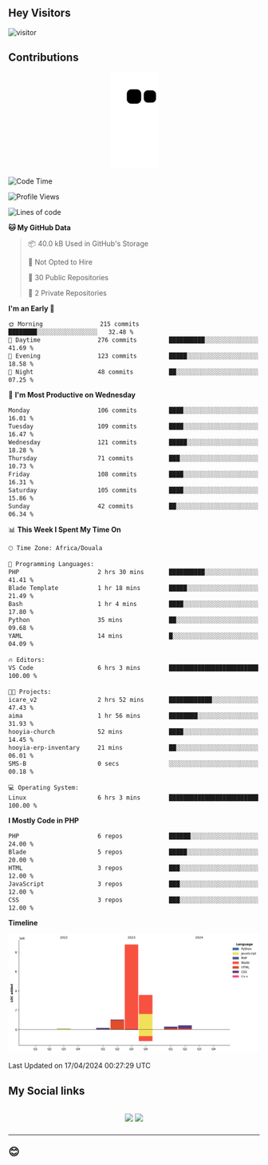 ## Hey Visitors
![visitor](https://profile-counter.glitch.me/Fotsingboris/count.svg)

## Contributions
<p align="center">
  <img src="https://raw.githubusercontent.com/Fotsingboris/Fotsingboris/output/github-contribution-grid-snake.svg" />
</p>

<!--START_SECTION:waka-->
![Code Time](http://img.shields.io/badge/Code%20Time-943%20hrs%2018%20mins-blue)

![Profile Views](http://img.shields.io/badge/Profile%20Views-0-blue)

![Lines of code](https://img.shields.io/badge/From%20Hello%20World%20I%27ve%20Written-14.3%20million%20lines%20of%20code-blue)

**🐱 My GitHub Data** 

> 📦 40.0 kB Used in GitHub's Storage 
 > 
> 🚫 Not Opted to Hire
 > 
> 📜 30 Public Repositories 
 > 
> 🔑 2 Private Repositories 
 > 
**I'm an Early 🐤** 

```text
🌞 Morning                215 commits         ████████░░░░░░░░░░░░░░░░░   32.48 % 
🌆 Daytime                276 commits         ██████████░░░░░░░░░░░░░░░   41.69 % 
🌃 Evening                123 commits         █████░░░░░░░░░░░░░░░░░░░░   18.58 % 
🌙 Night                  48 commits          ██░░░░░░░░░░░░░░░░░░░░░░░   07.25 % 
```
📅 **I'm Most Productive on Wednesday** 

```text
Monday                   106 commits         ████░░░░░░░░░░░░░░░░░░░░░   16.01 % 
Tuesday                  109 commits         ████░░░░░░░░░░░░░░░░░░░░░   16.47 % 
Wednesday                121 commits         █████░░░░░░░░░░░░░░░░░░░░   18.28 % 
Thursday                 71 commits          ███░░░░░░░░░░░░░░░░░░░░░░   10.73 % 
Friday                   108 commits         ████░░░░░░░░░░░░░░░░░░░░░   16.31 % 
Saturday                 105 commits         ████░░░░░░░░░░░░░░░░░░░░░   15.86 % 
Sunday                   42 commits          ██░░░░░░░░░░░░░░░░░░░░░░░   06.34 % 
```


📊 **This Week I Spent My Time On** 

```text
🕑︎ Time Zone: Africa/Douala

💬 Programming Languages: 
PHP                      2 hrs 30 mins       ██████████░░░░░░░░░░░░░░░   41.41 % 
Blade Template           1 hr 18 mins        █████░░░░░░░░░░░░░░░░░░░░   21.49 % 
Bash                     1 hr 4 mins         ████░░░░░░░░░░░░░░░░░░░░░   17.80 % 
Python                   35 mins             ██░░░░░░░░░░░░░░░░░░░░░░░   09.68 % 
YAML                     14 mins             █░░░░░░░░░░░░░░░░░░░░░░░░   04.09 % 

🔥 Editors: 
VS Code                  6 hrs 3 mins        █████████████████████████   100.00 % 

🐱‍💻 Projects: 
icare_v2                 2 hrs 52 mins       ████████████░░░░░░░░░░░░░   47.43 % 
aima                     1 hr 56 mins        ████████░░░░░░░░░░░░░░░░░   31.93 % 
hooyia-church            52 mins             ████░░░░░░░░░░░░░░░░░░░░░   14.45 % 
hooyia-erp-inventary     21 mins             ██░░░░░░░░░░░░░░░░░░░░░░░   06.01 % 
SMS-B                    0 secs              ░░░░░░░░░░░░░░░░░░░░░░░░░   00.18 % 

💻 Operating System: 
Linux                    6 hrs 3 mins        █████████████████████████   100.00 % 
```

**I Mostly Code in PHP** 

```text
PHP                      6 repos             ██████░░░░░░░░░░░░░░░░░░░   24.00 % 
Blade                    5 repos             █████░░░░░░░░░░░░░░░░░░░░   20.00 % 
HTML                     3 repos             ███░░░░░░░░░░░░░░░░░░░░░░   12.00 % 
JavaScript               3 repos             ███░░░░░░░░░░░░░░░░░░░░░░   12.00 % 
CSS                      3 repos             ███░░░░░░░░░░░░░░░░░░░░░░   12.00 % 
```



**Timeline**

![Lines of Code chart](https://raw.githubusercontent.com/Fotsingboris/Fotsingboris/main/assets/bar_graph.png)


 Last Updated on 17/04/2024 00:27:29 UTC
<!--END_SECTION:waka-->

<h2>My Social links <h2>
<p align="center">
   <a href="https://linkedin.com/in/Fotsingboris-Mathieu"><img src="https://img.shields.io/badge/linkedin-%230077B5.svg?style=for-the-badge&logo=linkedin&logoColor=white"></a>
   <a href="https://instagram.com/Fotsingboris"><img src="https://img.shields.io/badge/instagram-%23E4405F.svg?style=for-the-badge&logo=Instagram&logoColor=white"></a>
  </p>
<hr>
😊
